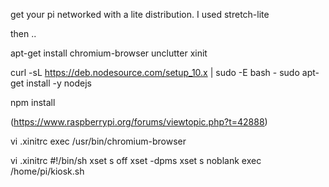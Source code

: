 get your pi networked with a lite distribution.  I used stretch-lite

then ..

apt-get install chromium-browser unclutter xinit

curl -sL https://deb.nodesource.com/setup_10.x | sudo -E bash -
sudo apt-get install -y nodejs

npm install 

(https://www.raspberrypi.org/forums/viewtopic.php?t=42888)

vi .xinitrc
exec /usr/bin/chromium-browser

vi .xinitrc
  #!/bin/sh
  xset s off
  xset -dpms
  xset s noblank
  exec /home/pi/kiosk.sh